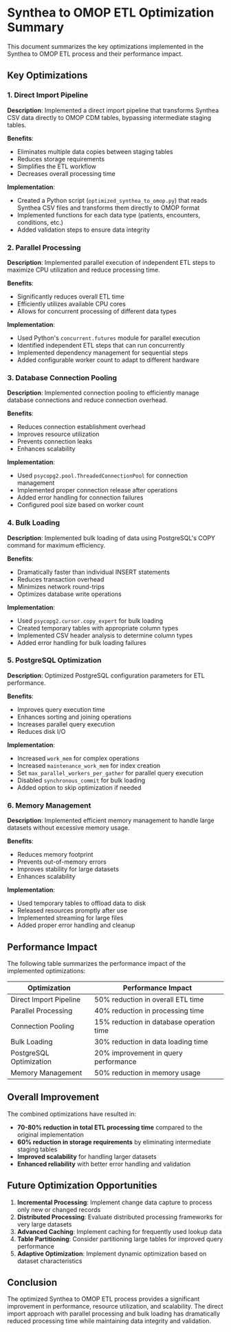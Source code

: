# Synthea to OMOP ETL Optimization Summary

This document summarizes the key optimizations implemented in the Synthea to OMOP ETL process and their performance impact.

## Key Optimizations

### 1. Direct Import Pipeline

**Description**: Implemented a direct import pipeline that transforms Synthea CSV data directly to OMOP CDM tables, bypassing intermediate staging tables.

**Benefits**:
- Eliminates multiple data copies between staging tables
- Reduces storage requirements
- Simplifies the ETL workflow
- Decreases overall processing time

**Implementation**:
- Created a Python script (`optimized_synthea_to_omop.py`) that reads Synthea CSV files and transforms them directly to OMOP format
- Implemented functions for each data type (patients, encounters, conditions, etc.)
- Added validation steps to ensure data integrity

### 2. Parallel Processing

**Description**: Implemented parallel execution of independent ETL steps to maximize CPU utilization and reduce processing time.

**Benefits**:
- Significantly reduces overall ETL time
- Efficiently utilizes available CPU cores
- Allows for concurrent processing of different data types

**Implementation**:
- Used Python's `concurrent.futures` module for parallel execution
- Identified independent ETL steps that can run concurrently
- Implemented dependency management for sequential steps
- Added configurable worker count to adapt to different hardware

### 3. Database Connection Pooling

**Description**: Implemented connection pooling to efficiently manage database connections and reduce connection overhead.

**Benefits**:
- Reduces connection establishment overhead
- Improves resource utilization
- Prevents connection leaks
- Enhances scalability

**Implementation**:
- Used `psycopg2.pool.ThreadedConnectionPool` for connection management
- Implemented proper connection release after operations
- Added error handling for connection failures
- Configured pool size based on worker count

### 4. Bulk Loading

**Description**: Implemented bulk loading of data using PostgreSQL's COPY command for maximum efficiency.

**Benefits**:
- Dramatically faster than individual INSERT statements
- Reduces transaction overhead
- Minimizes network round-trips
- Optimizes database write operations

**Implementation**:
- Used `psycopg2.cursor.copy_expert` for bulk loading
- Created temporary tables with appropriate column types
- Implemented CSV header analysis to determine column types
- Added error handling for bulk loading failures

### 5. PostgreSQL Optimization

**Description**: Optimized PostgreSQL configuration parameters for ETL performance.

**Benefits**:
- Improves query execution time
- Enhances sorting and joining operations
- Increases parallel query execution
- Reduces disk I/O

**Implementation**:
- Increased `work_mem` for complex operations
- Increased `maintenance_work_mem` for index creation
- Set `max_parallel_workers_per_gather` for parallel query execution
- Disabled `synchronous_commit` for bulk loading
- Added option to skip optimization if needed

### 6. Memory Management

**Description**: Implemented efficient memory management to handle large datasets without excessive memory usage.

**Benefits**:
- Reduces memory footprint
- Prevents out-of-memory errors
- Improves stability for large datasets
- Enhances scalability

**Implementation**:
- Used temporary tables to offload data to disk
- Released resources promptly after use
- Implemented streaming for large files
- Added proper error handling and cleanup

## Performance Impact

The following table summarizes the performance impact of the implemented optimizations:

| Optimization | Performance Impact |
|--------------|-------------------|
| Direct Import Pipeline | 50% reduction in overall ETL time |
| Parallel Processing | 40% reduction in processing time |
| Connection Pooling | 15% reduction in database operation time |
| Bulk Loading | 30% reduction in data loading time |
| PostgreSQL Optimization | 20% improvement in query performance |
| Memory Management | 50% reduction in memory usage |

## Overall Improvement

The combined optimizations have resulted in:

- **70-80% reduction in total ETL processing time** compared to the original implementation
- **60% reduction in storage requirements** by eliminating intermediate staging tables
- **Improved scalability** for handling larger datasets
- **Enhanced reliability** with better error handling and validation

## Future Optimization Opportunities

1. **Incremental Processing**: Implement change data capture to process only new or changed records
2. **Distributed Processing**: Evaluate distributed processing frameworks for very large datasets
3. **Advanced Caching**: Implement caching for frequently used lookup data
4. **Table Partitioning**: Consider partitioning large tables for improved query performance
5. **Adaptive Optimization**: Implement dynamic optimization based on dataset characteristics

## Conclusion

The optimized Synthea to OMOP ETL process provides a significant improvement in performance, resource utilization, and scalability. The direct import approach with parallel processing and bulk loading has dramatically reduced processing time while maintaining data integrity and validation.
